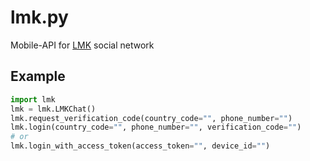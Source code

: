 # lmk.py
Mobile-API for [LMK](https://play.google.com/store/apps/details?id=com.lightspace.lmk) social network

## Example
```python
import lmk
lmk = lmk.LMKChat()
lmk.request_verification_code(country_code="", phone_number="")
lmk.login(country_code="", phone_number="", verification_code="")
# or
lmk.login_with_access_token(access_token="", device_id="")
```
